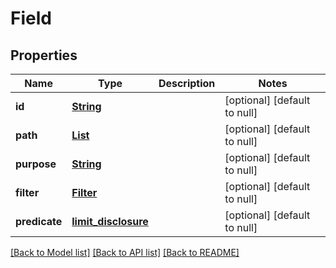 # Field
## Properties

Name | Type | Description | Notes
------------ | ------------- | ------------- | -------------
**id** | [**String**](string.md) |  | [optional] [default to null]
**path** | [**List**](string.md) |  | [optional] [default to null]
**purpose** | [**String**](string.md) |  | [optional] [default to null]
**filter** | [**Filter**](Filter.md) |  | [optional] [default to null]
**predicate** | [**limit_disclosure**](limit_disclosure.md) |  | [optional] [default to null]

[[Back to Model list]](../interface_specification_of_pe_openapi_spec_component.md#documentation-for-models) [[Back to API list]](../interface_specification_of_pe_openapi_spec_component.md#documentation-for-api-endpoints) [[Back to README]](../interface_specification_of_pe_openapi_spec_component.md)

